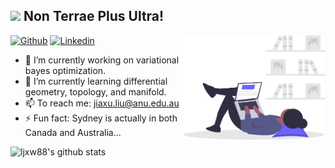 ## <img src="https://media.giphy.com/media/hvRJCLFzcasrR4ia7z/giphy.gif" width="30px"> Non Terrae Plus Ultra!

<img width="45%" align="right" alt="Github" src="https://raw.githubusercontent.com/rishab-sharma/rishab-sharma/main/image.svg" />

[![Github](https://img.shields.io/badge/-Github-330c83?style=flat&logo=Github&logoColor=white)](https://github.com/ljxw88)
[![Linkedin](https://img.shields.io/badge/-LinkedIn-330c83?style=flat&logo=Linkedin&logoColor=white)](https://www.linkedin.com/in/jiaxu-liu-a000b619a/)
<!-- [![Twitter](https://img.shields.io/badge/-Twitter-330c83?style=flat&logo=Twitter&logoColor=white)](https://twitter.com/rodinc_code) -->
<!-- [![Instagram](https://img.shields.io/badge/-Instagram-330c83?style=flat&labelColor=330c83&logo=instagram&logoColor=white)](https://www.instagram.com/rodin_code/) -->
<!-- [![Gmail](https://img.shields.io/badge/-Gmail-330c83?style=flat&logo=Gmail&logoColor=white)](jiaxu.liu@ieee.com) -->

- 🔭 I’m currently working on variational bayes optimization.
- 🌱 I’m currently learning differential geometry, topology, and manifold. 
- 📫 To reach me: jiaxu.liu@anu.edu.au
- ⚡ Fun fact: Sydney is actually in both Canada and Australia...

![ljxw88's github stats](https://github-readme-stats.vercel.app/api?username=ljxw88&show_icons=true&theme=solarized-light)
